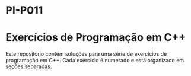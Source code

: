 # PI-P011
# Exercícios de Programação em C++

Este repositório contém soluções para uma série de exercícios de programação em C++. Cada exercício é numerado e está organizado em seções separadas.

